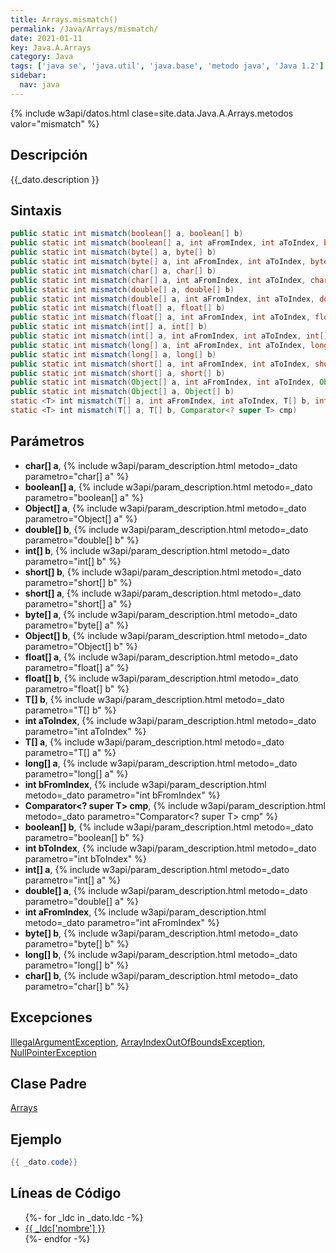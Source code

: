 ```yaml
---
title: Arrays.mismatch()
permalink: /Java/Arrays/mismatch/
date: 2021-01-11
key: Java.A.Arrays
category: Java
tags: ['java se', 'java.util', 'java.base', 'metodo java', 'Java 1.2']
sidebar: 
  nav: java
---
```


{% include w3api/datos.html clase=site.data.Java.A.Arrays.metodos valor="mismatch" %}

## Descripción
{{_dato.description }}

## Sintaxis
~~~java
public static int mismatch(boolean[] a, boolean[] b)
public static int mismatch(boolean[] a, int aFromIndex, int aToIndex, boolean[] b, int bFromIndex, int bToIndex)
public static int mismatch(byte[] a, byte[] b)
public static int mismatch(byte[] a, int aFromIndex, int aToIndex, byte[] b, int bFromIndex, int bToIndex)
public static int mismatch(char[] a, char[] b)
public static int mismatch(char[] a, int aFromIndex, int aToIndex, char[] b, int bFromIndex, int bToIndex)
public static int mismatch(double[] a, double[] b)
public static int mismatch(double[] a, int aFromIndex, int aToIndex, double[] b, int bFromIndex, int bToIndex)
public static int mismatch(float[] a, float[] b)
public static int mismatch(float[] a, int aFromIndex, int aToIndex, float[] b, int bFromIndex, int bToIndex)
public static int mismatch(int[] a, int[] b)
public static int mismatch(int[] a, int aFromIndex, int aToIndex, int[] b, int bFromIndex, int bToIndex)
public static int mismatch(long[] a, int aFromIndex, int aToIndex, long[] b, int bFromIndex, int bToIndex)
public static int mismatch(long[] a, long[] b)
public static int mismatch(short[] a, int aFromIndex, int aToIndex, short[] b, int bFromIndex, int bToIndex)
public static int mismatch(short[] a, short[] b)
public static int mismatch(Object[] a, int aFromIndex, int aToIndex, Object[] b, int bFromIndex, int bToIndex)
public static int mismatch(Object[] a, Object[] b)
static <T> int mismatch(T[] a, int aFromIndex, int aToIndex, T[] b, int bFromIndex, int bToIndex, Comparator<? super T> cmp)
static <T> int mismatch(T[] a, T[] b, Comparator<? super T> cmp)
~~~

## Parámetros
* **char[] a**,  {% include w3api/param_description.html metodo=_dato parametro="char[] a" %}
* **boolean[] a**,  {% include w3api/param_description.html metodo=_dato parametro="boolean[] a" %}
* **Object[] a**,  {% include w3api/param_description.html metodo=_dato parametro="Object[] a" %}
* **double[] b**,  {% include w3api/param_description.html metodo=_dato parametro="double[] b" %}
* **int[] b**,  {% include w3api/param_description.html metodo=_dato parametro="int[] b" %}
* **short[] b**,  {% include w3api/param_description.html metodo=_dato parametro="short[] b" %}
* **short[] a**,  {% include w3api/param_description.html metodo=_dato parametro="short[] a" %}
* **byte[] a**,  {% include w3api/param_description.html metodo=_dato parametro="byte[] a" %}
* **Object[] b**,  {% include w3api/param_description.html metodo=_dato parametro="Object[] b" %}
* **float[] a**,  {% include w3api/param_description.html metodo=_dato parametro="float[] a" %}
* **float[] b**,  {% include w3api/param_description.html metodo=_dato parametro="float[] b" %}
* **T[] b**,  {% include w3api/param_description.html metodo=_dato parametro="T[] b" %}
* **int aToIndex**,  {% include w3api/param_description.html metodo=_dato parametro="int aToIndex" %}
* **T[] a**,  {% include w3api/param_description.html metodo=_dato parametro="T[] a" %}
* **long[] a**,  {% include w3api/param_description.html metodo=_dato parametro="long[] a" %}
* **int bFromIndex**,  {% include w3api/param_description.html metodo=_dato parametro="int bFromIndex" %}
* **Comparator&lt;? super T&gt; cmp**,  {% include w3api/param_description.html metodo=_dato parametro="Comparator<? super T> cmp" %}
* **boolean[] b**,  {% include w3api/param_description.html metodo=_dato parametro="boolean[] b" %}
* **int bToIndex**,  {% include w3api/param_description.html metodo=_dato parametro="int bToIndex" %}
* **int[] a**,  {% include w3api/param_description.html metodo=_dato parametro="int[] a" %}
* **double[] a**,  {% include w3api/param_description.html metodo=_dato parametro="double[] a" %}
* **int aFromIndex**,  {% include w3api/param_description.html metodo=_dato parametro="int aFromIndex" %}
* **byte[] b**,  {% include w3api/param_description.html metodo=_dato parametro="byte[] b" %}
* **long[] b**,  {% include w3api/param_description.html metodo=_dato parametro="long[] b" %}
* **char[] b**,  {% include w3api/param_description.html metodo=_dato parametro="char[] b" %}

## Excepciones
[IllegalArgumentException](/Java/IllegalArgumentException/), [ArrayIndexOutOfBoundsException](/Java/ArrayIndexOutOfBoundsException/), [NullPointerException](/Java/NullPointerException/)

## Clase Padre
[Arrays](/Java/Arrays/)

## Ejemplo
~~~java
{{ _dato.code}}
~~~

## Líneas de Código
<ul>
{%- for _ldc in _dato.ldc -%}
   <li>
       <a href="{{_ldc['url'] }}">{{ _ldc['nombre'] }}</a>
   </li>
{%- endfor -%}
</ul>
